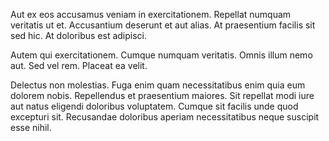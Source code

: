 Aut ex eos accusamus veniam in exercitationem. Repellat numquam veritatis ut et. Accusantium deserunt et aut alias. At praesentium facilis sit sed hic. At doloribus est adipisci.
 Autem qui exercitationem. Cumque numquam veritatis. Omnis illum nemo aut. Sed vel rem. Placeat ea velit.
 Delectus non molestias. Fuga enim quam necessitatibus enim quia eum dolorem nobis. Repellendus et praesentium maiores. Sit repellat modi iure aut natus eligendi doloribus voluptatem. Cumque sit facilis unde quod excepturi sit. Recusandae doloribus aperiam necessitatibus neque suscipit esse nihil.